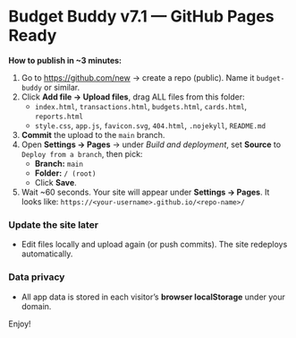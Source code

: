 # Budget Buddy v7.1 — GitHub Pages Ready

**How to publish in ~3 minutes:**

1. Go to https://github.com/new → create a repo (public). Name it `budget-buddy` or similar.
2. Click **Add file → Upload files**, drag ALL files from this folder:
   - `index.html`, `transactions.html`, `budgets.html`, `cards.html`, `reports.html`
   - `style.css`, `app.js`, `favicon.svg`, `404.html`, `.nojekyll`, `README.md`
3. **Commit** the upload to the `main` branch.
4. Open **Settings → Pages** → under *Build and deployment*, set **Source** to `Deploy from a branch`, then pick:
   - **Branch:** `main`
   - **Folder:** `/ (root)`
   - Click **Save**.
5. Wait ~60 seconds. Your site will appear under **Settings → Pages**. It looks like:
   `https://<your-username>.github.io/<repo-name>/`

### Update the site later
- Edit files locally and upload again (or push commits). The site redeploys automatically.

### Data privacy
- All app data is stored in each visitor’s **browser localStorage** under your domain.

Enjoy!
